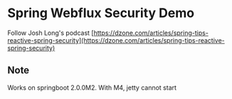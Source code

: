# Spring Webflux Security Demo

Follow Josh Long's podcast [https://dzone.com/articles/spring-tips-reactive-spring-security](https://dzone.com/articles/spring-tips-reactive-spring-security)

## Note
Works on springboot 2.0.0M2. With M4, jetty cannot start